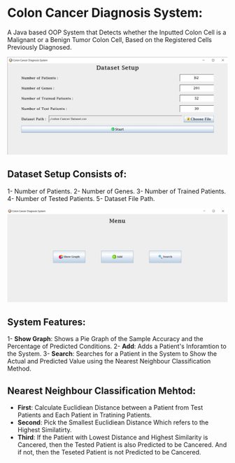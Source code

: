 # Colon Cancer Diagnosis System:
A Java based OOP System that Detects whether the Inputted Colon Cell is a Malignant or a Benign Tumor Colon Cell, Based on the Registered Cells Previously Diagnosed.

<img src = "Setup.jpg" alt = "Dataset Setup">

## Dataset Setup Consists of:
1- Number of Patients.
2- Number of Genes.
3- Number of Trained Patients.
4- Number of Tested Patients.
5- Dataset File Path.

<img src = "Features.jpg" alt = "Main Menu Features">

## System Features:
1- **Show Graph**: Shows a Pie Graph of the Sample Accuracy and the Percentage of Predicted Conditions.
2- **Add**: Adds a Patient's Inforamtion to the System.
3- **Search**: Searches for a Patient in the System to Show the Actual and Predicted Value using the Nearest Neighbour Classification Method.

## **Nearest Neighbour** Classification Mehtod:
- **First**: Calculate Euclidiean Distance between a Patient from Test Patients and Each Patient in Tratining Patients.
- **Second**: Pick the Smallest Euclidiean Distance Which refers to the Highest Similatirty.
- **Third**: If the Patient with Lowest Distance and Highest Similarity is Cancered, then the Tested Patient is also Predicted to be Cancered. And if not, then the Teseted Patient is not Predicted to be Cancered.
